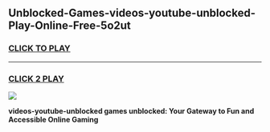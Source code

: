 
## Unblocked-Games-videos-youtube-unblocked-Play-Online-Free-5o2ut
<h3>
<a href="https://premium76.site?title=videos-youtube-unblocked&ref=26A">CLICK TO PLAY</a></h3>
<hr>

<h3>
<a href="https://premium76.site?title=videos-youtube-unblocked&ref=26A">CLICK 2 PLAY</a>
  
</h3>

<a href="https://premium76.site?title=videos-youtube-unblocked&ref=26A"><img src="https://clearcache.store/games.png"></a>


**videos-youtube-unblocked games unblocked: Your Gateway to Fun and Accessible Online Gaming**
